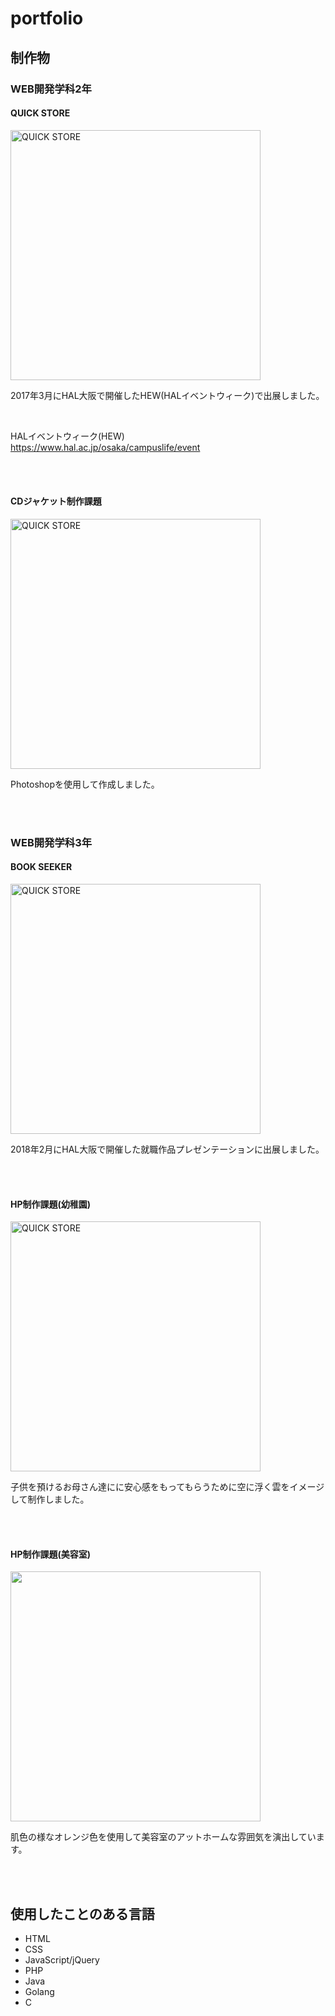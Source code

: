 # portfolio

## 制作物

### WEB開発学科2年

#### QUICK STORE  
<img width="400" alt="QUICK STORE" src="https://user-images.githubusercontent.com/39975901/42889103-99360f68-8ae4-11e8-90c7-44c0e1e4e8ec.png">
  
2017年3月にHAL大阪で開催したHEW(HALイベントウィーク)で出展しました。

<br>

HALイベントウィーク(HEW)  
https://www.hal.ac.jp/osaka/campuslife/event

<br>
<br>

#### CDジャケット制作課題
<img width="400" alt="QUICK STORE" src="https://user-images.githubusercontent.com/39975901/42891168-a5e2562c-8ae9-11e8-942d-ec0ea57c99e0.jpg">
  
Photoshopを使用して作成しました。

<br>
<br>

### WEB開発学科3年

#### BOOK SEEKER
<img width="400" alt="QUICK STORE" src="https://user-images.githubusercontent.com/39975901/42891160-a28ec1cc-8ae9-11e8-95e2-c87453f8f577.png">
  
2018年2月にHAL大阪で開催した就職作品プレゼンテーションに出展しました。

<br>
<br>

#### HP制作課題(幼稚園)
<img width="400" alt="QUICK STORE" src="https://user-images.githubusercontent.com/39975901/42889347-27987020-8ae5-11e8-8b8d-3ad59583be23.png">
  
子供を預けるお母さん達にに安心感をもってもらうために空に浮く雲をイメージして制作しました。

<br>
<br>

#### HP制作課題(美容室)
<img width="400" alt="" src="https://user-images.githubusercontent.com/39975901/42889453-6fa78b6c-8ae5-11e8-8dbd-564472fbb537.jpg">
  
肌色の様なオレンジ色を使用して美容室のアットホームな雰囲気を演出しています。

<br>
<br>

## 使用したことのある言語
- HTML
- CSS
- JavaScript/jQuery
- PHP
- Java
- Golang
- C
